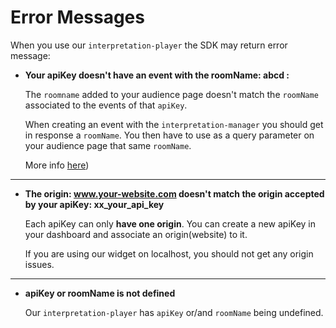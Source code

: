# Error Messages

When you use our `interpretation-player` the SDK may return error message:


* **Your apiKey doesn't have an event with the roomName: abcd :**

  The `roomname` added to your audience page doesn't match the `roomName` associated to the events of that `apiKey`.

  When creating an event with the `interpretation-manager` you should get in response a `roomName`. You then have to use as a query parameter on your audience page that same `roomName`.

  More info [here](/interpretation-player/roomname))

---

* **The origin: www.your-website.com doesn't match the origin accepted by your apiKey: xx_your_api_key**

  Each apiKey can only **have one origin**. You can create a new apiKey in your dashboard and associate an origin(website) to it.

  If you are using our widget on localhost, you should not get any origin issues.
  

---


* **apiKey or roomName is not defined**

  Our `interpretation-player` has `apiKey` or/and `roomName` being undefined.